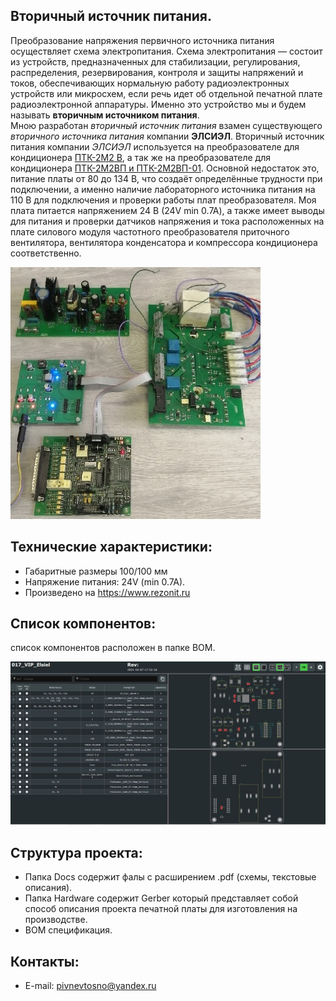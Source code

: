 
## Вторичный источник питания.  
Преобразование напряжения первичного источника питания осуществляет схема электропитания. Схема электропитания — состоит из устройств, предназначенных для стабилизации, регулирования, распределения, резервирования, контроля и защиты напряжений и токов, обеспечивающих нормальную работу радиоэлектронных устройств или микросхем, если речь идет об отдельной печатной плате радиоэлектронной аппаратуры. Именно это устройство мы и будем называть **вторичным источником питания**.  
Мною разработан *вторичный источник питания* взамен существующего *вторичного источника питания* компании **ЭЛСИЭЛ**. Вторичный источник питания  компании *ЭЛСИЭЛ* используется на преобразователе для кондиционера [ПТК-2М2 В](http://www.lcl.su/products/transport/railway/preobrazovatel_trehfaznyy_konditsionera_ptk_2m2_v), а так же на преобразователе для кондиционера [ПТК-2М2ВП и ПТК-2М2ВП-01](http://www.lcl.su/products/transport/railway/preobrazovateli_trehfaznye_konditsionera__ptk_2m2v/). Основной недостаток это, питание платы от 80 до 134 В, что создаёт определённые трудности при подключении, а именно наличие лабораторного источника питания на 110 В для подключения и проверки работы плат преобразователя. Моя плата питается напряжением 24 В (24V min 0.7A), а также имеет выводы для питания и проверки датчиков напряжения и тока расположенных на плате силового модуля частотного преобразователя приточного вентилятора, вентилятора конденсатора и компрессора кондиционера соответственно.  

![alt-текст](https://github.com/PivnevNikolay/Electric-drive-and-power-electronics/blob/master/VIP/photos/001.jpg "")   

 

## Технические характеристики:  
+ Габаритные размеры 100/100 мм  
+ Напряжение питания: 24V (min 0.7A).  
+ Произведено на https://www.rezonit.ru  

## Список компонентов:  
список компонентов расположен в папке BOM.  

![alt-текст](https://github.com/PivnevNikolay/Electric-drive-and-power-electronics/blob/master/VIP/photos/002.jpg "")    


## Структура проекта:  
+ Папка Docs содержит фалы с расширением .pdf (схемы, текстовые описания).  
+ Папка Hardware содержит Gerber который представляет собой способ описания проекта печатной платы для изготовления на производстве.  
+ BOM спецификация.  

## Контакты:  
+ E-mail: pivnevtosno@yandex.ru  
